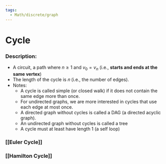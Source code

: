 ```yaml
---
tags:
  - Math/discrete/graph
---
```

# Cycle
### Description:
- A circuit, a path where $n ≥ 1$ and $v_0=v_n$ (i.e., **starts and ends at the same vertex**)
- The length of the cycle is 𝑛 (i.e., the number of edges). 
- Notes:
	- A cycle is called simple (or closed walk) if it does not contain the same edge more than once.  
	- For undirected graphs, we are more interested in cycles that use each edge at most once.  
	- A directed graph without cycles is called a DAG (a directed acyclic graph).  
	- An undirected graph without cycles is called a tree 
	- A cycle must at least have length 1 (a self loop)
### [[Euler Cycle]]
### [[Hamilton Cycle]]